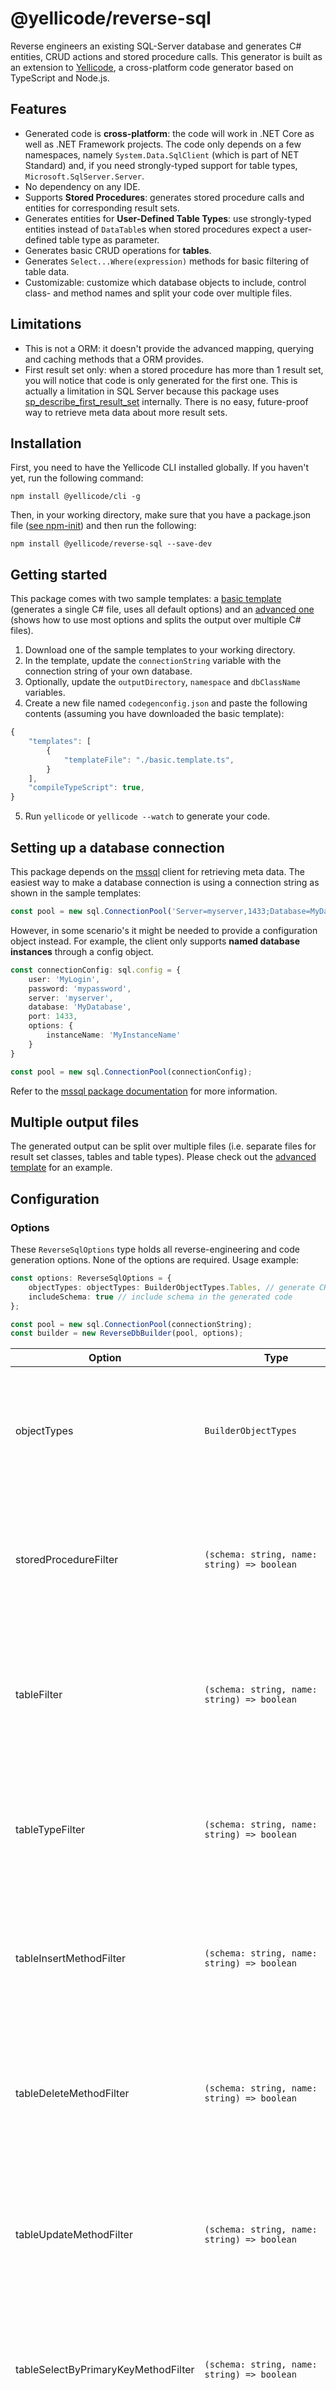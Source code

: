 # @yellicode/reverse-sql
Reverse engineers an existing SQL-Server database and generates C# entities, CRUD actions and stored procedure calls. This generator is built as an extension to [Yellicode](https://www.yellicode.com/), a cross-platform code generator based on TypeScript and Node.js.

## Features
* Generated code is **cross-platform**: the code will work in .NET Core as well as .NET Framework projects. The code only depends on a few namespaces, namely `System.Data.SqlClient` (which is part of NET Standard) and, if you need strongly-typed support for table types, `Microsoft.SqlServer.Server`.
* No dependency on any IDE.
* Supports **Stored Procedures**: generates stored procedure calls and entities for corresponding result sets.
* Generates entities for **User-Defined Table Types**: use strongly-typed entities instead of `DataTable`s when stored procedures expect a user-defined table type as parameter.
* Generates basic CRUD operations for **tables**.
* Generates `Select...Where(expression)` methods for basic filtering of table data.
* Customizable: customize which database objects to include, control class- and method names and split your code over multiple files.

## Limitations
* This is not a ORM: it doesn't provide the advanced mapping, querying and caching methods that a ORM provides.
* First result set only: when a stored procedure has more than 1 result set, you will notice that code is only generated for the first one. This is 
actually a limitation in SQL Server because this package uses [sp_describe_first_result_set](https://docs.microsoft.com/en-us/sql/relational-databases/system-stored-procedures/sp-describe-first-result-set-transact-sql) internally. There is no easy, future-proof way to retrieve meta data about more result sets.

## Installation
First, you need to have the Yellicode CLI installed globally. If you haven't yet, run the following command:
```
npm install @yellicode/cli -g
```

Then, in your working directory, make sure that you have a package.json file ([see npm-init](https://docs.npmjs.com/cli/init)) and then run the following:

```
npm install @yellicode/reverse-sql --save-dev
```

## Getting started
This package comes with two sample templates: a [basic template](https://github.com/yellicode/reverse-sql/blob/master/templates/basic.template.ts) (generates a single C# file, uses all default options) and an [advanced one](https://github.com/yellicode/reverse-sql/blob/master/templates/advanced.template.ts) (shows how to use most options and splits the output over multiple C# files).

1. Download one of the sample templates to your working directory.
2. In the template, update the `connectionString` variable with the connection string of your own database. 
3. Optionally, update the `outputDirectory`, `namespace` and `dbClassName` variables.
4. Create a new file named `codegenconfig.json` and paste the following contents (assuming you have downloaded the basic template):
```ts
{    
    "templates": [
        {
            "templateFile": "./basic.template.ts",
        }
    ],
    "compileTypeScript": true,
}
```
5. Run `yellicode` or `yellicode --watch` to generate your code.

## <a name="setup-connection"></a> Setting up a database connection
This package depends on the [mssql](https://www.npmjs.com/package/mssql) client for retrieving meta data. The easiest way to make a database connection is 
using a connection string as shown in the sample templates:

``` ts
const pool = new sql.ConnectionPool('Server=myserver,1433;Database=MyDatabase;User Id=MyLogin;Password=mypassword');
```

However, in some scenario's it might be needed to provide a configuration object instead. For example, the client only supports **named database instances** through a config object. 
```ts
const connectionConfig: sql.config = {
    user: 'MyLogin',
    password: 'mypassword',
    server: 'myserver',
    database: 'MyDatabase',
    port: 1433,
    options: {
        instanceName: 'MyInstanceName'
    }
}

const pool = new sql.ConnectionPool(connectionConfig);

```

Refer to the [mssql package documentation](https://github.com/tediousjs/node-mssql#readme) for more information.

## Multiple output files
The generated output can be split over multiple files (i.e. separate files for result set classes, tables and table types). Please check out the [advanced template](https://github.com/yellicode/reverse-sql/templates/advanced.template.ts) for an example.

## Configuration

### Options 
These `ReverseSqlOptions` type holds all reverse-engineering and code generation options. None of the options are required. Usage example:
```ts
const options: ReverseSqlOptions = {
    objectTypes: objectTypes: BuilderObjectTypes.Tables, // generate CRUD methods for tables
    includeSchema: true // include schema in the generated code
};

const pool = new sql.ConnectionPool(connectionString);
const builder = new ReverseDbBuilder(pool, options);

```

| Option | Type | Default | Description |
| --- | --- | --- | --- |
| objectTypes | `BuilderObjectTypes` | BuilderObjectTypes.All | Indicates what type of objects to include (refer to the [list of object types](#object-types) below). You can combine this option with any of the 'filter' options.|
| storedProcedureFilter | `(schema: string, name: string) => boolean` | - | A callback function to be run for each stored-procedure. Return true if the stored-procedure must be included.|
| tableFilter | `(schema: string, name: string) => boolean` | - | A callback function to be run for each table. Return true if the table must be included (meaning: CRUD methods will be generated).|
| tableTypeFilter | `(schema: string, name: string) => boolean` | - | A callback function to be run for each user-defined table type. Return true if the user-defined table type must be included.|
| tableInsertMethodFilter | `(schema: string, name: string) => boolean` | - | A callback function to be run for each table that is not omitted by *tableFilter*. Return true to generate a 'Insert' method for the table.|
| tableDeleteMethodFilter | `(schema: string, name: string) => boolean` | - |A callback function to be run for each table that is not omitted by *tableFilter*. Return true to generate a 'Delete' method for the table.|
| tableUpdateMethodFilter | `(schema: string, name: string) => boolean` | - |A callback function to be run for each table that is not omitted by *tableFilter*. Return true to generate a 'Update' method for the table.|
| tableSelectByPrimaryKeyMethodFilter | `(schema: string, name: string) => boolean` | - |A callback function to be run for each table that is not omitted by *tableFilter*. Return true to generate a 'Select' method for the table.|
| tableSelectByExpressionMethodFilter | `(schema: string, name: string) => boolean` | - |A callback function to be run for each table that is not omitted by *tableFilter*. Return true to generate a 'Select...Where' method for the table.|
| objectNameProvider | `ReverseSqlObjectNameProvider` | - | Sets a custom object name provider. |
| includeSchema | `boolean` | `false` |Set to true to include schema names for any database object that is not in the 'dbo' schema.|
| logger | `Logger` | - |Allows you to inject a custom logger.|

### <a name="object-types"></a> Object types
The `objectTypes` option supports the following values:

| Object Type | Description |
| --- | --- |
|`Tables`|Generate CRUD methods and C# entities for tables.|
|`TableTypes`|Generate C# entities for user-defined table types and use these as parameters for generated stored procedure calls. If you exclude table types while you have included stored procedures that expect table-valued parameters as input, the generated parameters will be of type `DataTable`.|
|`StoredProcedures`|Generate stored procedure calls.|
|`All`|Combines all the other options.|

For example, set to `BuilderObjectTypes.Tables` to only reverse engineer tables (or set to `BuilderObjectTypes.All & ~BuilderObjectTypes.Tables` to do the opposite).

## Troubleshooting
* Connection problems: if you encounter a connection error like `ConnectionError: Failed to connect to myserver:1433 - Could not connect (sequence)`, you may need to **enable TCP/IP** on the server: open Sql Server Configuration Manager and expand *SQL Server Network Configuration*. Then select *Protocols for ...* and set *TCP/IP* to `Enabled`. 
* Unable to connect to a **named SQL Server instance**: if you have need to connect to a named SQL server instance, you cannot use a connection string but you should provide a connection configuration object instead. See [setting up a database connection](#setup-connection) for an example.

## Todo
* Support for database Views.
* Transaction support.
* Async support.